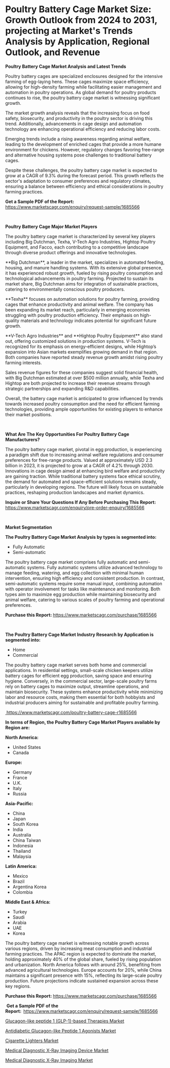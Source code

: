 <p><h1>Poultry Battery Cage Market Size: Growth Outlook from 2024 to 2031, projecting at Market's Trends Analysis by Application, Regional Outlook, and Revenue</h1></p><p><strong>Poultry Battery Cage Market Analysis and Latest Trends</strong></p>
<p><p>Poultry battery cages are specialized enclosures designed for the intensive farming of egg-laying hens. These cages maximize space efficiency, allowing for high-density farming while facilitating easier management and automation in poultry operations. As global demand for poultry products continues to rise, the poultry battery cage market is witnessing significant growth.</p><p>The market growth analysis reveals that the increasing focus on food safety, biosecurity, and productivity in the poultry sector is driving this trend. Additionally, advancements in cage design and automation technology are enhancing operational efficiency and reducing labor costs. </p><p>Emerging trends include a rising awareness regarding animal welfare, leading to the development of enriched cages that provide a more humane environment for chickens. However, regulatory changes favoring free-range and alternative housing systems pose challenges to traditional battery cages. </p><p>Despite these challenges, the poultry battery cage market is expected to grow at a CAGR of 9.3% during the forecast period. This growth reflects the sector's adaptation to consumer preferences and regulatory climates, ensuring a balance between efficiency and ethical considerations in poultry farming practices.</p></p>
<p><strong>Get a Sample PDF of the Report:&nbsp;</strong> <a href="https://www.marketscagr.com/enquiry/request-sample/1685566?utm_campaign=1608&utm_medium=2&utm_source=Github&utm_content=ia&utm_term=12102024&utm_id=poultry-battery-cage">https://www.marketscagr.com/enquiry/request-sample/1685566</a></p>
<p>&nbsp;</p>
<p><strong>Poultry Battery Cage Major Market Players</strong></p>
<p><p>The poultry battery cage market is characterized by several key players including Big Dutchman, Texha, V-Tech Agro Industries, Hightop Poultry Equipment, and Facco, each contributing to a competitive landscape through diverse product offerings and innovative technologies.</p><p>**Big Dutchman**, a leader in the market, specializes in automated feeding, housing, and manure handling systems. With its extensive global presence, it has experienced robust growth, fueled by rising poultry consumption and technological advancements in poultry farming. Projected to sustain its market share, Big Dutchman aims for integration of sustainable practices, catering to environmentally conscious poultry producers.</p><p>**Texha** focuses on automation solutions for poultry farming, providing cages that enhance productivity and animal welfare. The company has been expanding its market reach, particularly in emerging economies struggling with poultry production efficiency. Their emphasis on high-quality materials and technology indicates potential for significant future growth.</p><p>**V-Tech Agro Industries** and **Hightop Poultry Equipment** also stand out, offering customized solutions in production systems. V-Tech is recognized for its emphasis on energy-efficient designs, while Hightop’s expansion into Asian markets exemplifies growing demand in that region. Both companies have reported steady revenue growth amidst rising poultry farming interests.</p><p>Sales revenue figures for these companies suggest solid financial health, with Big Dutchman estimated at over $500 million annually, while Texha and Hightop are both projected to increase their revenue streams through strategic partnerships and expanding R&D capabilities.</p><p>Overall, the battery cage market is anticipated to grow influenced by trends towards increased poultry consumption and the need for efficient farming technologies, providing ample opportunities for existing players to enhance their market positions.</p></p>
<p>&nbsp;</p>
<p><strong>What Are The Key Opportunities For Poultry Battery Cage Manufacturers?</strong></p>
<p><p>The poultry battery cage market, pivotal in egg production, is experiencing a paradigm shift due to increasing animal welfare regulations and consumer preferences for free-range products. Valued at approximately USD 2.3 billion in 2023, it is projected to grow at a CAGR of 4.2% through 2030. Innovations in cage design aimed at enhancing bird welfare and productivity are gaining traction. While traditional battery systems face ethical scrutiny, the demand for automated and space-efficient solutions remains steady, particularly in developing regions. The future will likely focus on sustainable practices, reshaping production landscapes and market dynamics.</p></p>
<p><strong>Inquire or Share Your Questions If Any Before Purchasing This Report:</strong> <a href="https://www.marketscagr.com/enquiry/pre-order-enquiry/1685566?utm_campaign=1608&utm_medium=2&utm_source=Github&utm_content=ia&utm_term=12102024&utm_id=poultry-battery-cage">https://www.marketscagr.com/enquiry/pre-order-enquiry/1685566</a></p>
<p>&nbsp;</p>
<p><strong>Market Segmentation</strong></p>
<p><strong>The Poultry Battery Cage Market Analysis by types is segmented into:</strong></p>
<p><ul><li>Fully Automatic</li><li>Semi-automatic</li></ul></p>
<p><p>The poultry battery cage market comprises fully automatic and semi-automatic systems. Fully automatic systems utilize advanced technology to manage feeding, watering, and egg collection with minimal human intervention, ensuring high efficiency and consistent production. In contrast, semi-automatic systems require some manual input, combining automation with operator involvement for tasks like maintenance and monitoring. Both types aim to maximize egg production while maintaining biosecurity and animal welfare, catering to various scales of poultry farming and operational preferences.</p></p>
<p><strong>Purchase this Report:&nbsp;</strong><a href="https://www.marketscagr.com/purchase/1685566?utm_campaign=1608&utm_medium=2&utm_source=Github&utm_content=ia&utm_term=12102024&utm_id=poultry-battery-cage">https://www.marketscagr.com/purchase/1685566</a></p>
<p>&nbsp;</p>
<p><strong>The Poultry Battery Cage Market Industry Research by Application is segmented into:</strong></p>
<p><ul><li>Home</li><li>Commercial</li></ul></p>
<p><p>The poultry battery cage market serves both home and commercial applications. In residential settings, small-scale chicken keepers utilize battery cages for efficient egg production, saving space and ensuring hygiene. Conversely, in the commercial sector, large-scale poultry farms rely on battery cages to maximize output, streamline operations, and maintain biosecurity. These systems enhance productivity while minimizing labor and resource costs, making them essential for both hobbyists and industrial producers aiming for sustainable and profitable poultry farming.</p></p>
<p><a href="https://www.marketscagr.com/poultry-battery-cage-r1685566?utm_campaign=1608&utm_medium=2&utm_source=Github&utm_content=ia&utm_term=12102024&utm_id=poultry-battery-cage">&nbsp;https://www.marketscagr.com/poultry-battery-cage-r1685566</a></p>
<p><strong>In terms of Region, the Poultry Battery Cage Market Players available by Region are:</strong></p>
<p>
    <p> <strong> North America: </strong>
        <ul>
            <li>United States</li>
            <li>Canada</li>
        </ul>
        </p> 
    <p> <strong> Europe: </strong>
        <ul>
            <li>Germany</li>
            <li>France</li>
            <li>U.K.</li>
            <li>Italy</li>
            <li>Russia</li>
        </ul>
        </p> 
    <p> <strong> Asia-Pacific: </strong>
        <ul>
            <li>China</li>
            <li>Japan</li>
            <li>South Korea</li>
            <li>India</li>
            <li>Australia</li>
            <li>China Taiwan</li>
            <li>Indonesia</li>
            <li>Thailand</li>
            <li>Malaysia</li>
        </ul>
        </p> 
    <p> <strong> Latin America: </strong>
        <ul>
            <li>Mexico</li>
            <li>Brazil</li>
            <li>Argentina Korea</li>
            <li>Colombia</li>
        </ul>
        </p> 
    <p> <strong> Middle East & Africa: </strong>
        <ul>
            <li>Turkey</li>
            <li>Saudi</li>
            <li>Arabia</li>
            <li>UAE</li>
            <li>Korea</li>
        </ul>
    </p>
    </p>
<p><p>The poultry battery cage market is witnessing notable growth across various regions, driven by increasing meat consumption and industrial farming practices. The APAC region is expected to dominate the market, holding approximately 40% of the global share, fueled by rising population and urbanization. North America follows with around 25%, benefiting from advanced agricultural technologies. Europe accounts for 20%, while China maintains a significant presence with 15%, reflecting its large-scale poultry production. Future projections indicate sustained expansion across these key regions.</p></p>
<p><strong>Purchase this Report: </strong><a href="https://www.marketscagr.com/purchase/1685566?utm_campaign=1608&utm_medium=2&utm_source=Github&utm_content=ia&utm_term=12102024&utm_id=poultry-battery-cage">https://www.marketscagr.com/purchase/1685566</a></p>
<p>&nbsp;<strong>Get a Sample PDF of the Report:&nbsp;&nbsp;</strong><a href="https://www.marketscagr.com/enquiry/request-sample/1685566?utm_campaign=1608&utm_medium=2&utm_source=Github&utm_content=ia&utm_term=12102024&utm_id=poultry-battery-cage">https://www.marketscagr.com/enquiry/request-sample/1685566</a></p>
<p><strong></strong></p>
<p><p><a href="https://www.linkedin.com/pulse/glucagon-like-peptide-1-glp-1-based-therapies-market-rtaqf?utm_campaign=1608&utm_medium=2&utm_source=Github&utm_content=ia&utm_term=12102024&utm_id=poultry-battery-cage">Glucagon-like peptide 1 (GLP-1)-based Therapies Market</a></p><p><a href="https://www.linkedin.com/pulse/antidiabetic-glucagon-like-peptide-1-agonists-market-outlook-fmpsf?utm_campaign=1608&utm_medium=2&utm_source=Github&utm_content=ia&utm_term=12102024&utm_id=poultry-battery-cage">Antidiabetic Glucagon-like Peptide 1 Agonists Market</a></p><p><a href="https://github.com/LacThu1/Market-Research-Report-List-1/blob/main/cigarette-lighters-market.md?utm_campaign=1608&utm_medium=2&utm_source=Github&utm_content=ia&utm_term=12102024&utm_id=poultry-battery-cage">Cigarette Lighters Market</a></p><p><a href="https://www.linkedin.com/pulse/medical-diagnostic-x-ray-imaging-device-industry-sector-oyjyf?utm_campaign=1608&utm_medium=2&utm_source=Github&utm_content=ia&utm_term=12102024&utm_id=poultry-battery-cage">Medical Diagnostic X-Ray Imaging Device Market</a></p><p><a href="https://www.linkedin.com/pulse/medical-diagnostic-x-ray-imaging-market-size-type-stationary-drl5f?utm_campaign=1608&utm_medium=2&utm_source=Github&utm_content=ia&utm_term=12102024&utm_id=poultry-battery-cage">Medical Diagnostic X-Ray Imaging Market</a></p></p>